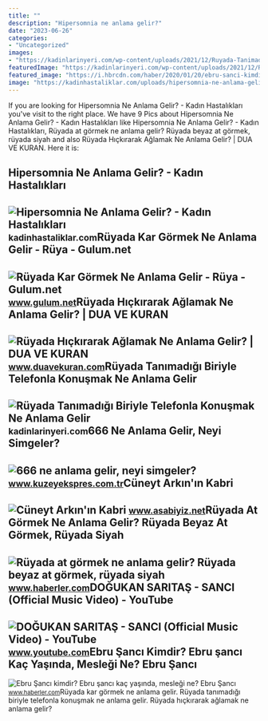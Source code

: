 ```yaml
---
title: ""
description: "Hipersomnia ne anlama gelir?"
date: "2023-06-26"
categories:
- "Uncategorized"
images:
- "https://kadinlarinyeri.com/wp-content/uploads/2021/12/Ruyada-Tanimadigi-Biriyle-Telefonla-Konusmak-Ne-Anlama-Gelir.jpg"
featuredImage: "https://kadinlarinyeri.com/wp-content/uploads/2021/12/Ruyada-Tanimadigi-Biriyle-Telefonla-Konusmak-Ne-Anlama-Gelir.jpg"
featured_image: "https://i.hbrcdn.com/haber/2020/01/20/ebru-sanci-kimdir-ebru-sanci-kac-yasinda-12833614_1785_amp.jpg"
image: "https://kadinhastaliklar.com/uploads/hipersomnia-ne-anlama-gelir.jpg"
---
```


If you are looking for Hipersomnia Ne Anlama Gelir? - Kadın Hastalıkları you've visit to the right place. We have 9 Pics about Hipersomnia Ne Anlama Gelir? - Kadın Hastalıkları like Hipersomnia Ne Anlama Gelir? - Kadın Hastalıkları, Rüyada at görmek ne anlama gelir? Rüyada beyaz at görmek, rüyada siyah and also Rüyada Hıçkırarak Ağlamak Ne Anlama Gelir? | DUA VE KURAN. Here it is:

Hipersomnia Ne Anlama Gelir? - Kadın Hastalıkları
-------------------------------------------------

 ![Hipersomnia Ne Anlama Gelir? - Kadın Hastalıkları](https://kadinhastaliklar.com/uploads/hipersomnia-ne-anlama-gelir.jpg) <small>kadinhastaliklar.com</small>Rüyada Kar Görmek Ne Anlama Gelir - Rüya - Gulum.net
----------------------------------------------------

 ![Rüyada Kar Görmek Ne Anlama Gelir - Rüya - Gulum.net](https://www.gulum.net/images/haberler/2021/08/ruyada-kar-gormek-ne-anlama-gelir-8054.jpg) <small>www.gulum.net</small>Rüyada Hıçkırarak Ağlamak Ne Anlama Gelir? | DUA VE KURAN
---------------------------------------------------------

 ![Rüyada Hıçkırarak Ağlamak Ne Anlama Gelir? | DUA VE KURAN](https://www.duavekuran.com/wp-content/uploads/2020/06/Ruyada-Hickirarak-Aglamak-Ne-Anlama-Gelir.jpg) <small>www.duavekuran.com</small>Rüyada Tanımadığı Biriyle Telefonla Konuşmak Ne Anlama Gelir
------------------------------------------------------------

 ![Rüyada Tanımadığı Biriyle Telefonla Konuşmak Ne Anlama Gelir](https://kadinlarinyeri.com/wp-content/uploads/2021/12/Ruyada-Tanimadigi-Biriyle-Telefonla-Konusmak-Ne-Anlama-Gelir.jpg) <small>kadinlarinyeri.com</small>666 Ne Anlama Gelir, Neyi Simgeler?
-----------------------------------

 ![666 ne anlama gelir, neyi simgeler?](https://kuzeyeksprescomtr.teimg.com/kuzeyekspres-com-tr/uploads/2023/06/666-ne-anlama-gelir.jpg) <small>www.kuzeyekspres.com.tr</small>Cüneyt Arkın'ın Kabri
---------------------

 ![Cüneyt Arkın'ın Kabri](https://www.asabiyiz.net/files/uploads/gallery/default/6fa8d620e6d20afb8b9f.jpg) <small>www.asabiyiz.net</small>Rüyada At Görmek Ne Anlama Gelir? Rüyada Beyaz At Görmek, Rüyada Siyah
----------------------------------------------------------------------

 ![Rüyada at görmek ne anlama gelir? Rüyada beyaz at görmek, rüyada siyah](https://foto.haberler.com/haber/2019/10/30/ruyada-at-gormek-ne-anlama-gelir-12566959_7097_m.jpg) <small>www.haberler.com</small>DOĞUKAN SARITAŞ - SANCI (Official Music Video) - YouTube
--------------------------------------------------------

 ![DOĞUKAN SARITAŞ - SANCI (Official Music Video) - YouTube](https://i.ytimg.com/vi/eDwmxDyZ9o8/maxresdefault.jpg) <small>www.youtube.com</small>Ebru Şancı Kimdir? Ebru şancı Kaç Yaşında, Mesleği Ne? Ebru Şancı
-----------------------------------------------------------------

 ![Ebru Şancı kimdir? Ebru şancı kaç yaşında, mesleği ne? Ebru Şancı](https://i.hbrcdn.com/haber/2020/01/20/ebru-sanci-kimdir-ebru-sanci-kac-yasinda-12833614_1785_amp.jpg) <small>www.haberler.com</small>Rüyada kar görmek ne anlama gelir. Rüyada tanımadığı biriyle telefonla konuşmak ne anlama gelir. Rüyada hıçkırarak ağlamak ne anlama gelir?
